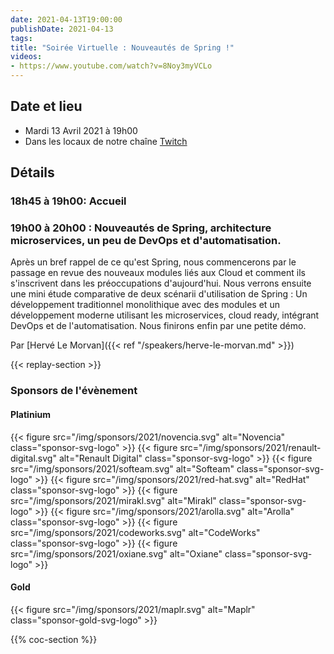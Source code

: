 ```yaml
---
date: 2021-04-13T19:00:00
publishDate: 2021-04-13
tags:
title: "Soirée Virtuelle : Nouveautés de Spring !"
videos:
- https://www.youtube.com/watch?v=8Noy3myVCLo
---
```

## Date et lieu

* Mardi 13 Avril 2021 à 19h00
* Dans les locaux de notre chaîne [Twitch](https://www.twitch.tv/parisjug)

## Détails

### 18h45 à 19h00: Accueil

### 19h00 à 20h00 : Nouveautés de Spring, architecture microservices, un peu de DevOps et d'automatisation.

Après un bref rappel de ce qu'est Spring, nous commencerons par le passage en revue des nouveaux modules liés aux Cloud et comment ils s'inscrivent dans les préoccupations d'aujourd'hui. Nous verrons ensuite une mini étude comparative de deux scénarii d'utilisation de Spring : Un développement traditionnel monolithique avec des modules et un développement moderne utilisant les microservices, cloud ready, intégrant DevOps et de l'automatisation. Nous finirons enfin par une petite démo.

Par [Hervé Le Morvan]({{< ref "/speakers/herve-le-morvan.md" >}})

{{< replay-section >}}

### Sponsors de l'évènement

#### Platinium
{{< figure src="/img/sponsors/2021/novencia.svg" alt="Novencia" class="sponsor-svg-logo" >}}
{{< figure src="/img/sponsors/2021/renault-digital.svg" alt="Renault Digital" class="sponsor-svg-logo" >}}
{{< figure src="/img/sponsors/2021/softeam.svg" alt="Softeam" class="sponsor-svg-logo" >}}
{{< figure src="/img/sponsors/2021/red-hat.svg" alt="RedHat" class="sponsor-svg-logo" >}}
{{< figure src="/img/sponsors/2021/mirakl.svg" alt="Mirakl" class="sponsor-svg-logo" >}}
{{< figure src="/img/sponsors/2021/arolla.svg" alt="Arolla" class="sponsor-svg-logo" >}}
{{< figure src="/img/sponsors/2021/codeworks.svg" alt="CodeWorks" class="sponsor-svg-logo" >}}
{{< figure src="/img/sponsors/2021/oxiane.svg" alt="Oxiane" class="sponsor-svg-logo" >}}

#### Gold
{{< figure src="/img/sponsors/2021/maplr.svg" alt="Maplr" class="sponsor-gold-svg-logo" >}}

{{% coc-section %}}

